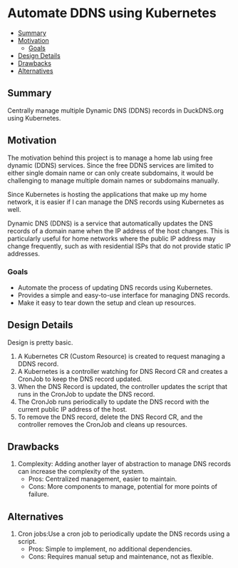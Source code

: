 # Automate DDNS using Kubernetes

- [Summary](#summary)
- [Motivation](#motivation)
  - [Goals](#goals)
- [Design Details](#design-details)
- [Drawbacks](#drawbacks)
- [Alternatives](#alternatives)

## Summary

Centrally manage multiple Dynamic DNS (DDNS) records in DuckDNS.org using Kubernetes.

## Motivation

The motivation behind this project is to manage a home lab using free dynamic (DDNS) services.
Since the free DDNS services are limited to either single domain name or can only create subdomains, it would be
challenging to manage multiple domain names or subdomains manually.

Since Kubernetes is hosting the applications that make up my home network, it is easier if I can manage the
DNS records using Kubernetes as well.

Dynamic DNS (DDNS) is a service that automatically updates the DNS records of a domain name when the IP address of
the host changes.
This is particularly useful for home networks where the public IP address may change frequently, such as with
residential ISPs that do not provide static IP addresses.

### Goals

- Automate the process of updating DNS records using Kubernetes.
- Provides a simple and easy-to-use interface for managing DNS records.
- Make it easy to tear down the setup and clean up resources.

## Design Details

Design is pretty basic.

1. A Kubernetes CR (Custom Resource) is created to request managing a DDNS record.
2. A Kubernetes is a controller watching for DNS Record CR and creates a CronJob to keep the DNS record updated.
3. When the DNS Record is updated, the controller updates the script that runs in the CronJob to update the DNS record.
4. The CronJob runs periodically to update the DNS record with the current public IP address of the host.
5. To remove the DNS record, delete the DNS Record CR, and the controller removes the CronJob and cleans up resources.

## Drawbacks

1. Complexity: Adding another layer of abstraction to manage DNS records can increase the complexity of the system.
   - Pros: Centralized management, easier to maintain.
   - Cons: More components to manage, potential for more points of failure.

## Alternatives

1. Cron jobs:Use a cron job to periodically update the DNS records using a script.
   - Pros: Simple to implement, no additional dependencies.
   - Cons: Requires manual setup and maintenance, not as flexible.
